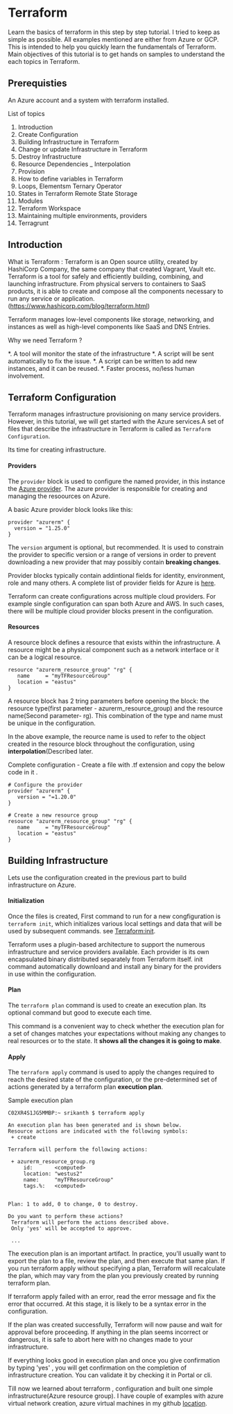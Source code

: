# Terraform

Learn the basics of terraform in this step by step tutorial. I tried to keep as simple as possible. All examples mentioned are either from Azure or GCP. This is intended to help you quickly learn the fundamentals of Terraform. Main objectives of this tutorial is to get hands on samples to understand the each topics in Terraform.

## Prerequisties
An Azure account and a system with terraform installed.

List of topics 

 1. Introduction
 2. Create Configuration
 3. Building Infrastructure in Terraform
 4. Change or update Infrastructure in Terraform
 5. Destroy Infrastructure 
 6. Resource Dependencies _ Interpolation
 7. Provision
 8. How to define variables in Terraform
 9. Loops, Elementsm Ternary Operator
10. States in Terraform Remote State Storage 
11. Modules
12. Terraform Workspace
13. Maintaining multiple environments, providers
14. Terragrunt


## Introduction

What is Terraform : Terraform is an Open source utility, created by HashiCorp Company, the same company that created Vagrant, Vault etc. Terraform is a tool for safely and efficiently building, combining, and launching infrastructure. From physical servers to containers to SaaS products, it is able to create and compose all the components necessary to run any service or application. (https://www.hashicorp.com/blog/terraform.html)

Terraform manages low-level components like storage, networking, and instances as well as high-level components like SaaS and DNS Entries.

Why we need Terraform ? 
   
  *. A tool will monitor the state of the infrastructure 
  *. A script will be sent automatically to fix the issue.
  *. A script can be written to add new instances, and it can be reused.
  *. Faster process, no/less human involvement.
  

## Terraform Configuration

Terraform manages infrastructure provisioning on many service providers. However, in this tutorial, we will get started with the Azure services.A set of files that describe the infrastructure in Terraform is called as `Terraform Configuration`.

Its time for creating infrastructure.

#### Providers ####
 The `provider` block is used to configure the named provider, in this instance the [Azure provider](https://www.terraform.io/docs/providers/azurerm/index.html). The azure provider is responsible for creating and managing the resoources on Azure.
 
 A basic Azure provider block looks like this: 

```
provider "azurerm" {
  version = "1.25.0"
}
 ```
 The `version` argument is optional, but recommended. It is used to constrain the provider to specific version or a range of versions in order to prevent downloading a new provider that may possibly contain **breaking changes**.
 
Provider blocks typically contain addintional fields for identity, environment, role and many others. A complete list of provider fields for Azure is [here](https://www.terraform.io/docs/providers/azurerm/index.html#argument-reference).

Terraform can create configurations across multiple cloud providers. For example single configuration can span both Azure and AWS. In such cases, there will be multiple cloud provider blocks present in the configuration.
   
#### Resources ####
  
A resource block defines a resource that exists within the infrastructure. A resource might be a physical component such as a network interface or it can be a logical resource. 

```
resource "azurerm_resource_group" "rg" {
   name     = "myTFResourceGroup"
   location = "eastus"
}
```

A resource block has 2 tring parameters before opening the block: the resource type(first parameter - azurerm_resource_group) and the resource name(Second parameter- rg). This combination of the type and name must be unique in the configuration. 

In the above example, the reource name is used to refer to the object created in the resource block throughout the configuration, using **interpolation**(Described later.

Complete configuration - Create a file with .tf extension and copy the below code in it . 

```
# Configure the provider
provider "azurerm" {
   version = "=1.20.0"
}

# Create a new resource group
resource "azurerm_resource_group" "rg" {
   name     = "myTFResourceGroup"
   location = "eastus"
}
```

## Building Infrastructure 

Lets use the configuration created in the previous part to build infrastructure on Azure. 

#### Initialization ####

Once the files is created, First command to run for a new congfiguration is ``terraform init``, which initializes various local settings and data that will be used by subsequent commands. see [Terraform:init](https://www.terraform.io/docs/commands/init.html).

Terraform uses a plugin-based architecture to support the numerous infrastructure and service providers available. Each provider is its own encapsulated binary distributed separately from Terraform itself. init command automatically downloand and install any binary for the providers in use within the configuration. 


#### Plan #### 

The ``terraform plan`` command is used to create an execution plan. Its optional command but good to execute each time.

This command is a convenient way to check whether the execution plan for a set of changes matches your expectations without making any changes to real resources or to the state. It **shows all the changes it is going to make**.

#### Apply ####

The ``terraform apply`` command is used to apply the changes required to reach the desired state of the configuration, or the pre-determined set of actions generated by a terraform plan **execution plan**.

Sample execution plan

```
C02XR4S1JG5MMBP:~ srikanth $ terraform apply

An execution plan has been generated and is shown below.
Resource actions are indicated with the following symbols:
 + create

Terraform will perform the following actions:

 + azurerm_resource_group.rg
     id:       <computed>
     location: "westus2"
     name:     "myTFResourceGroup"
     tags.%:   <computed>


Plan: 1 to add, 0 to change, 0 to destroy.

Do you want to perform these actions?
 Terraform will perform the actions described above.
 Only 'yes' will be accepted to approve.

 ...

```
The execution plan is an important artifact. In practice, you'll usually want to export the plan to a file, review the plan, and then execute that same plan. If you run terraform apply without specifying a plan, Terraform will recalculate the plan, which may vary from the plan you previously created by running terraform plan.

If terraform apply failed with an error, read the error message and fix the error that occurred. At this stage, it is likely to be a syntax error in the configuration.

If the plan was created successfully, Terraform will now pause and wait for approval before proceeding. If anything in the plan seems incorrect or dangerous, it is safe to abort here with no changes made to your infrastructure.


If everything looks good in execution plan and once you give confirmation by typing 'yes' , you will get confirmation on the completion of infrastructure creation. You can validate it by checking it in Portal or cli.

Till now we learned about terraform , configuration and built one simple infrastructure(Azure resource group). I have couple of examples with azure virtual network creation, azure virtual machines in my github [location](https://github.com/Srikanthshetty/terraform/tree/master/azure/basicexamples).


